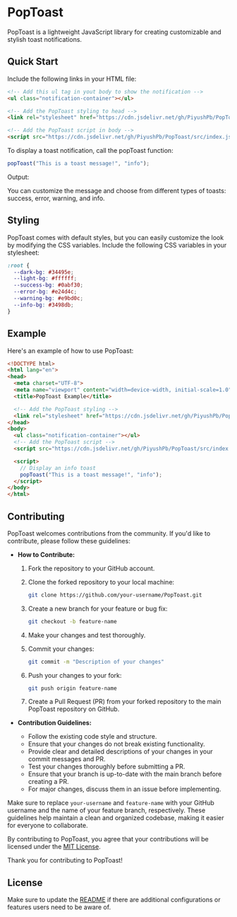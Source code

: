 # PopToast

PopToast is a lightweight JavaScript library for creating customizable and stylish toast notifications.

## Quick Start

Include the following links in your HTML file:

```html
<!-- Add this ul tag in yout body to show the notification -->
<ul class="notification-container"></ul>
```

```html
<!-- Add the PopToast styling to head -->
<link rel="stylesheet" href="https://cdn.jsdelivr.net/gh/PiyushPb/PopToast/src/style.css" />
```

```html
<!-- Add the PopToast script in body -->
<script src="https://cdn.jsdelivr.net/gh/PiyushPb/PopToast/src/index.js"></script>
```

To display a toast notification, call the popToast function:
```javascript
popToast("This is a toast message!", "info");
```
Output:

You can customize the message and choose from different types of toasts: success, error, warning, and info.

## Styling
PopToast comes with default styles, but you can easily customize the look by modifying the CSS variables. Include the following CSS variables in your stylesheet:

```css
:root {
  --dark-bg: #34495e;
  --light-bg: #ffffff;
  --success-bg: #0abf30;
  --error-bg: #e24d4c;
  --warning-bg: #e9bd0c;
  --info-bg: #3498db;
}
```

## Example
Here's an example of how to use PopToast:
```html
<!DOCTYPE html>
<html lang="en">
<head>
  <meta charset="UTF-8">
  <meta name="viewport" content="width=device-width, initial-scale=1.0">
  <title>PopToast Example</title>

  <!-- Add the PopToast styling -->
  <link rel="stylesheet" href="https://cdn.jsdelivr.net/gh/PiyushPb/PopToast/src/style.css" />
</head>
<body>
  <ul class="notification-container"></ul>
  <!-- Add the PopToast script -->
  <script src="https://cdn.jsdelivr.net/gh/PiyushPb/PopToast/src/index.js"></script>

  <script>
    // Display an info toast
    popToast("This is a toast message!", "info");
  </script>
</body>
</html>
```

## Contributing

PopToast welcomes contributions from the community. If you'd like to contribute, please follow these guidelines:

- **How to Contribute:**
  1. Fork the repository to your GitHub account.
  2. Clone the forked repository to your local machine:

     ```bash
     git clone https://github.com/your-username/PopToast.git
     ```

  3. Create a new branch for your feature or bug fix:

     ```bash
     git checkout -b feature-name
     ```

  4. Make your changes and test thoroughly.
  5. Commit your changes:

     ```bash
     git commit -m "Description of your changes"
     ```

  6. Push your changes to your fork:

     ```bash
     git push origin feature-name
     ```

  7. Create a Pull Request (PR) from your forked repository to the main PopToast repository on GitHub.

- **Contribution Guidelines:**
  - Follow the existing code style and structure.
  - Ensure that your changes do not break existing functionality.
  - Provide clear and detailed descriptions of your changes in your commit messages and PR.
  - Test your changes thoroughly before submitting a PR.
  - Ensure that your branch is up-to-date with the main branch before creating a PR.
  - For major changes, discuss them in an issue before implementing.


Make sure to replace `your-username` and `feature-name` with your GitHub username and the name of your feature branch, respectively. These guidelines help maintain a clean and organized codebase, making it easier for everyone to collaborate.

By contributing to PopToast, you agree that your contributions will be licensed under the [MIT License](LICENSE.md).

Thank you for contributing to PopToast!

## License

Make sure to update the [README](README.md) if there are additional configurations or features users need to be aware of.

